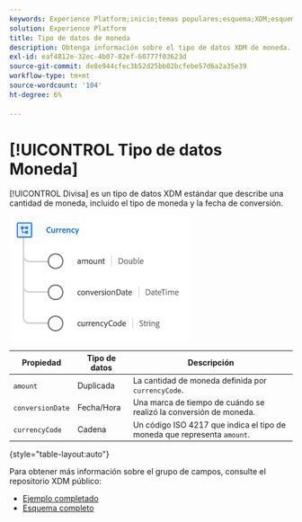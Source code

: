 ```yaml
---
keywords: Experience Platform;inicio;temas populares;esquema;XDM;esquemas;esquemas;esquema;tipo de datos;tipo de datos;tipo de datos;tipo de datos;tipo de datos;divisa;
solution: Experience Platform
title: Tipo de datos de moneda
description: Obtenga información sobre el tipo de datos XDM de moneda.
exl-id: eaf4812e-32ec-4b07-82ef-60777f03623d
source-git-commit: de8e944cfec3b52d25bb02bcfebe57d6a2a35e39
workflow-type: tm+mt
source-wordcount: '104'
ht-degree: 6%

---
```


# [!UICONTROL Tipo de datos Moneda]

[!UICONTROL Divisa] es un tipo de datos XDM estándar que describe una cantidad de moneda, incluido el tipo de moneda y la fecha de conversión.

![](../images/data-types/currency.png)

| Propiedad | Tipo de datos | Descripción |
| --- | --- | --- |
| `amount` | Duplicada | La cantidad de moneda definida por `currencyCode`. |
| `conversionDate` | Fecha/Hora | Una marca de tiempo de cuándo se realizó la conversión de moneda. |
| `currencyCode` | Cadena | Un código ISO 4217 que indica el tipo de moneda que representa `amount`. |

{style="table-layout:auto"}

Para obtener más información sobre el grupo de campos, consulte el repositorio XDM público:

* [Ejemplo completado](https://github.com/adobe/xdm/blob/master/components/datatypes/currency.example.1.json)
* [Esquema completo](https://github.com/adobe/xdm/blob/master/components/datatypes/currency.schema.json)
